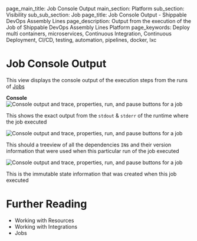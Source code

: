 page_main_title: Job Console Output
main_section: Platform
sub_section: Visibility
sub_sub_section: Job 
page_title: Job Console Output - Shippable DevOps Assembly Lines
page_description: Output from the execution of the Job of Shippable DevOps Assembly Lines Platform
page_keywords: Deploy multi containers, microservices, Continuous Integration, Continuous Deployment, CI/CD, testing, automation, pipelines, docker, lxc

# Job Console Output
This view displays the console output of the execution steps from the runs of [Jobs](/platform/workflow/job/overview) 

**Console**
<img src="/images/platform/visibility/job-console-output.jpg" alt="Console output and trace, properties, run, and pause buttons for a job" style="vertical-align: middle;display: block;margin-left: auto;margin-right: auto;"/>

This shows the exact output from the `stdout` & `stderr` of the runtime where the job executed

<img src="/images/platform/visibility/job-console-trace.jpg" alt="Console output and trace, properties, run, and pause buttons for a job" style="vertical-align: middle;display: block;margin-left: auto;margin-right: auto;"/>

This should a treeview of all the dependencies `IN`s and their version information that were used when this particular run of the job executed

<img src="/images/platform/visibility/job-console-version.jpg" alt="Console output and trace, properties, run, and pause buttons for a job" style="vertical-align: middle;display: block;margin-left: auto;margin-right: auto;"/>

This is the immutable state information that was created when this job executed


# Further Reading
* Working with Resources
* Working with Integrations
* Jobs